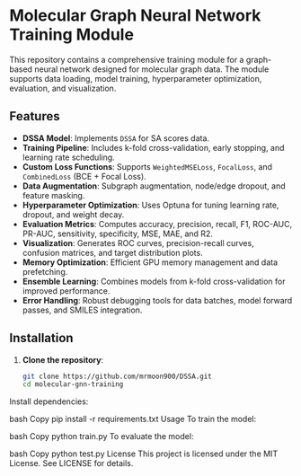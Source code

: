 # Molecular Graph Neural Network Training Module

This repository contains a comprehensive training module for a graph-based neural network designed for molecular graph data. The module supports data loading, model training, hyperparameter optimization, evaluation, and visualization.

## Features

- **DSSA Model**: Implements `DSSA` for SA scores data.
- **Training Pipeline**: Includes k-fold cross-validation, early stopping, and learning rate scheduling.
- **Custom Loss Functions**: Supports `WeightedMSELoss`, `FocalLoss`, and `CombinedLoss` (BCE + Focal Loss).
- **Data Augmentation**: Subgraph augmentation, node/edge dropout, and feature masking.
- **Hyperparameter Optimization**: Uses Optuna for tuning learning rate, dropout, and weight decay.
- **Evaluation Metrics**: Computes accuracy, precision, recall, F1, ROC-AUC, PR-AUC, sensitivity, specificity, MSE, MAE, and R2.
- **Visualization**: Generates ROC curves, precision-recall curves, confusion matrices, and target distribution plots.
- **Memory Optimization**: Efficient GPU memory management and data prefetching.
- **Ensemble Learning**: Combines models from k-fold cross-validation for improved performance.
- **Error Handling**: Robust debugging tools for data batches, model forward passes, and SMILES integration.

## Installation

1. **Clone the repository**:
   ```bash
   git clone https://github.com/mrmoon900/DSSA.git
   cd molecular-gnn-training


Install dependencies:

bash
Copy
pip install -r requirements.txt
Usage
To train the model:

bash
Copy
python train.py
To evaluate the model:

bash
Copy
python test.py
License
This project is licensed under the MIT License. See LICENSE for details.
